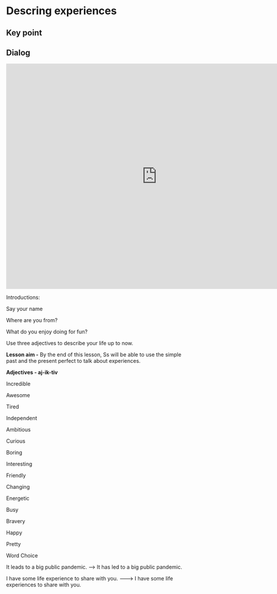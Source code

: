 # Descring experiences

## Key point



## Dialog

<iframe name="easyXDM_default122_provider" id="easyXDM_default122_provider" src="https://cns.ef-cdn.com/Juno/EvcContent/13/67/1/Describing_experiences/index.html?api_v=0.0.13&amp;accessKey=30d832a6-002c-4006-bb5a-3933ce570357&amp;attendanceToken=9d64a7d9-1fb1-4142-8de4-7e84de33cc54&amp;xdm_e=https%3A%2F%2Fevc.ef.com.cn&amp;xdm_c=default122&amp;xdm_p=1" frameborder="0" style="box-sizing: border-box; width: 813px; height: 609.75px;"></iframe>

Introductions:

Say your name

Where are you from?

What do you enjoy doing for fun?

Use three adjectives to describe your life up to now. 



**Lesson aim -** By the end of this lesson, Ss will be able to use the simple past and the present perfect to talk about experiences.



**Adjectives - aj-ik-tiv**

Incredible 

Awesome

Tired

Independent

Ambitious 

Curious

Boring

Interesting 

Friendly 

Changing 

Energetic 

Busy

Bravery

Happy

Pretty



Word Choice 

It leads to a big public pandemic. --> It has led to a big public pandemic. 



I have some life experience to share with you. ---> I have some life experiences to share with you. 